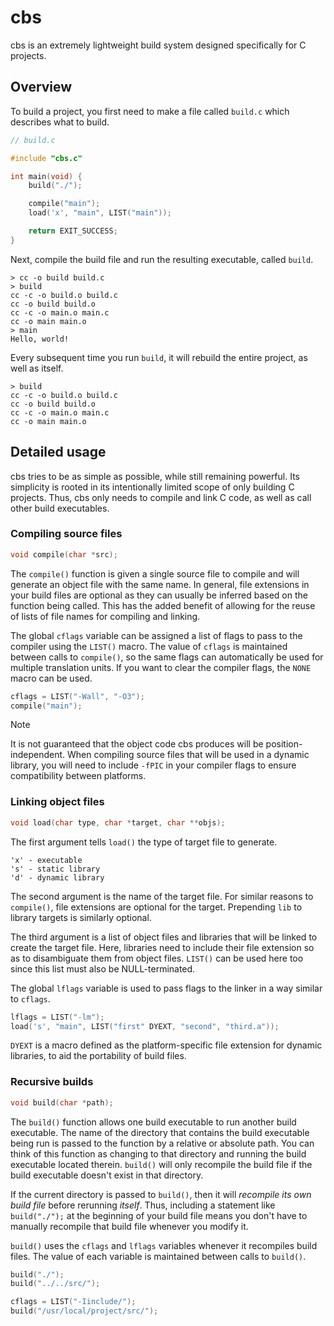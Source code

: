 # cbs

cbs is an extremely lightweight build system designed specifically for C projects. 

## Overview

To build a project, you first need to make a file called `build.c` which describes what to build.

```c
// build.c

#include "cbs.c"

int main(void) {
    build("./");

    compile("main");
    load('x', "main", LIST("main"));

    return EXIT_SUCCESS;
}
```

Next, compile the build file and run the resulting executable, called `build`.

```console
> cc -o build build.c
> build
cc -c -o build.o build.c
cc -o build build.o
cc -c -o main.o main.c
cc -o main main.o
> main
Hello, world!
```

Every subsequent time you run `build`, it will rebuild the entire project, as well as itself.

```console
> build
cc -c -o build.o build.c
cc -o build build.o
cc -c -o main.o main.c
cc -o main main.o
```

## Detailed usage
cbs tries to be as simple as possible, while still remaining powerful. Its simplicity is rooted in its intentionally limited scope of only building C projects. Thus, cbs only needs to compile and link C code, as well as call other build executables.

### Compiling source files

```c
void compile(char *src);
```

The `compile()` function is given a single source file to compile and will generate an object file with the same name. In general, file extensions in your build files are optional as they can usually be inferred based on the function being called. This has the added benefit of allowing for the reuse of lists of file names for compiling and linking.

The global `cflags` variable can be assigned a list of flags to pass to the compiler using the `LIST()` macro. The value of `cflags` is maintained between calls to `compile()`, so the same flags can automatically be used for multiple translation units. If you want to clear the compiler flags, the `NONE` macro can be used.

```c
cflags = LIST("-Wall", "-O3");
compile("main");
```

> [!NOTE]
> It is not guaranteed that the object code cbs produces will be position-independent. When compiling source files that will be used in a dynamic library, you will need to include `-fPIC` in your compiler flags to ensure compatibility between platforms.

### Linking object files

```c
void load(char type, char *target, char **objs);
```

The first argument tells `load()` the type of target file to generate.

```
'x' - executable
's' - static library
'd' - dynamic library
```

The second argument is the name of the target file. For similar reasons to `compile()`, file extensions are optional for the target. Prepending `lib` to library targets is similarly optional.

The third argument is a list of object files and libraries that will be linked to create the target file. Here, libraries need to include their file extension so as to disambiguate them from object files. `LIST()` can be used here too since this list must also be NULL-terminated.

The global `lflags` variable is used to pass flags to the linker in a way similar to `cflags`.

```c
lflags = LIST("-lm");
load('s', "main", LIST("first" DYEXT, "second", "third.a"));
```

`DYEXT` is a macro defined as the platform-specific file extension for dynamic libraries, to aid the portability of build files.

### Recursive builds

```c
void build(char *path);
```

The `build()` function allows one build executable to run another build executable. The name of the directory that contains the build executable being run is passed to the function by a relative or absolute path. You can think of this function as changing to that directory and running the build executable located therein. `build()` will only recompile the build file if the build executable doesn't exist in that directory.

If the current directory is passed to `build()`, then it will *recompile its own build file* before rerunning *itself*. Thus, including a statement like `build("./");` at the beginning of your build file means you don't have to manually recompile that build file whenever you modify it.

`build()` uses the `cflags` and `lflags` variables whenever it recompiles build files. The value of each variable is maintained between calls to `build()`.

```c
build("./");
build("../../src/");

cflags = LIST("-Iinclude/");
build("/usr/local/project/src/");
```
